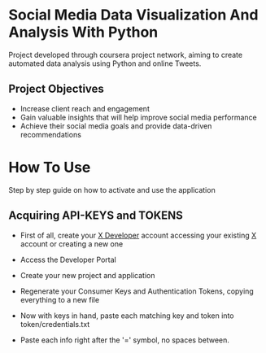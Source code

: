 # Social Media Data Visualization And Analysis With Python

Project developed through coursera project network, aiming to create automated data analysis using Python and online Tweets.

## Project Objectives

* Increase client reach and engagement
* Gain valuable insights that will help improve social media performance
* Achieve their social media goals and provide data-driven recommendations

# How To Use

Step by step guide on how to activate and use the application

## Acquiring API-KEYS and TOKENS

* First of all, create your [X Developer](https://developer.x.com/) account accessing your existing [X](X.com) account or creating a new one

* Access the Developer Portal

* Create your new project and application

* Regenerate your Consumer Keys and Authentication Tokens, copying everything to a new file

* Now with keys in hand, paste each matching key and token into token/credentials.txt

* Paste each info right after the '=' symbol, no spaces between.
